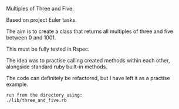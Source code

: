 Multiples of Three and Five. 

Based on project Euler tasks. 

The aim is to create a class that returns all multiples of three and five between 0 and 1001. 

This must be fully tested in Rspec. 

The idea was to practise calling created methods within each other, alongside standard ruby built-in methods. 

The code can definitely be refactored, but I have left it as a practise example. 

`````
run from the directory using:
./lib/three_and_five.rb
`````